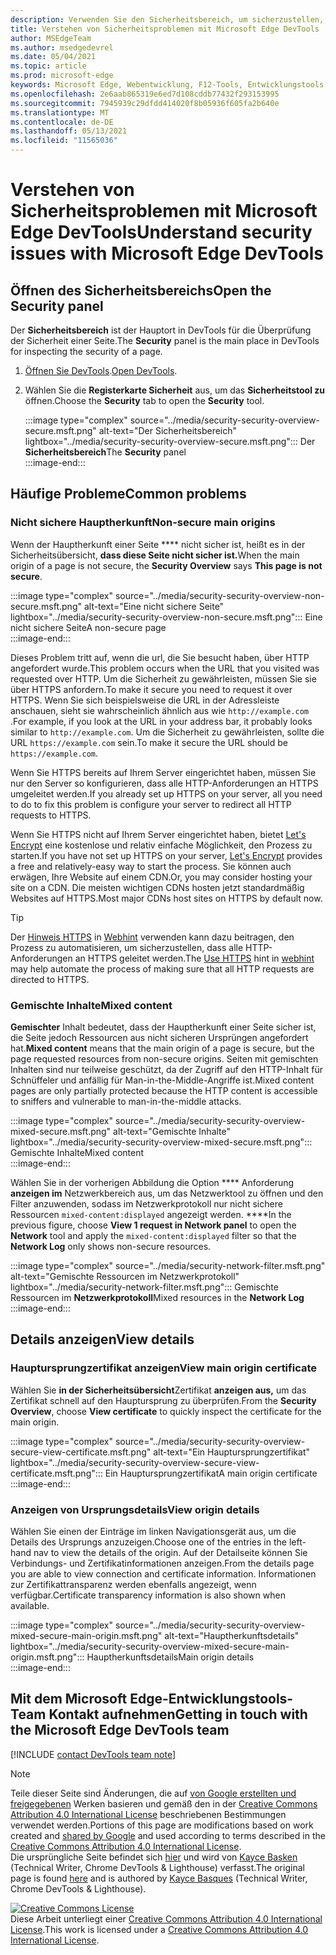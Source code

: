 ```yaml
---
description: Verwenden Sie den Sicherheitsbereich, um sicherzustellen, dass eine Seite vollständig durch HTTPS geschützt ist.
title: Verstehen von Sicherheitsproblemen mit Microsoft Edge DevTools
author: MSEdgeTeam
ms.author: msedgedevrel
ms.date: 05/04/2021
ms.topic: article
ms.prod: microsoft-edge
keywords: Microsoft Edge, Webentwicklung, F12-Tools, Entwicklungstools
ms.openlocfilehash: 2e6aab865319e6ed7d108cddb77432f293153995
ms.sourcegitcommit: 7945939c29dfdd414020f8b05936f605fa2b640e
ms.translationtype: MT
ms.contentlocale: de-DE
ms.lasthandoff: 05/13/2021
ms.locfileid: "11565036"
---
```

<!-- Copyright Kayce Basques 

   Licensed under the Apache License, Version 2.0 (the "License");
   you may not use this file except in compliance with the License.
   You may obtain a copy of the License at

       https://www.apache.org/licenses/LICENSE-2.0

   Unless required by applicable law or agreed to in writing, software
   distributed under the License is distributed on an "AS IS" BASIS,
   WITHOUT WARRANTIES OR CONDITIONS OF ANY KIND, either express or implied.
   See the License for the specific language governing permissions and
   limitations under the License.  -->  
# <a name="understand-security-issues-with-microsoft-edge-devtools"></a><span data-ttu-id="00880-104">Verstehen von Sicherheitsproblemen mit Microsoft Edge DevTools</span><span class="sxs-lookup"><span data-stu-id="00880-104">Understand security issues with Microsoft Edge DevTools</span></span>  

<!--Use the **Security** Panel in [Microsoft Edge DevTools][MicrosoftEdgeDevTools] to make sure HTTPS is properly implemented on a page.  Navigate to **Why HTTPS Matters** to learn why every website should be protected with HTTPS, even sites that do not handle sensitive user data.  -->  

<!--todo: add section when why-https is available -->  

## <a name="open-the-security-panel"></a><span data-ttu-id="00880-105">Öffnen des Sicherheitsbereichs</span><span class="sxs-lookup"><span data-stu-id="00880-105">Open the Security panel</span></span>  

<span data-ttu-id="00880-106">Der **Sicherheitsbereich** ist der Hauptort in DevTools für die Überprüfung der Sicherheit einer Seite.</span><span class="sxs-lookup"><span data-stu-id="00880-106">The **Security** panel is the main place in DevTools for inspecting the security of a page.</span></span>  

1.  <span data-ttu-id="00880-107">[Öffnen Sie DevTools][DevToolsOpen].</span><span class="sxs-lookup"><span data-stu-id="00880-107">[Open DevTools][DevToolsOpen].</span></span>  
1.  <span data-ttu-id="00880-108">Wählen Sie die **Registerkarte Sicherheit** aus, um das **Sicherheitstool zu** öffnen.</span><span class="sxs-lookup"><span data-stu-id="00880-108">Choose the **Security** tab to open the **Security** tool.</span></span>  
    
    :::image type="complex" source="../media/security-security-overview-secure.msft.png" alt-text="Der Sicherheitsbereich" lightbox="../media/security-security-overview-secure.msft.png":::
       <span data-ttu-id="00880-110">Der **Sicherheitsbereich**</span><span class="sxs-lookup"><span data-stu-id="00880-110">The **Security** panel</span></span>  
    :::image-end:::  
    
## <a name="common-problems"></a><span data-ttu-id="00880-111">Häufige Probleme</span><span class="sxs-lookup"><span data-stu-id="00880-111">Common problems</span></span>  

### <a name="non-secure-main-origins"></a><span data-ttu-id="00880-112">Nicht sichere Hauptherkunft</span><span class="sxs-lookup"><span data-stu-id="00880-112">Non-secure main origins</span></span>  

<span data-ttu-id="00880-113">Wenn der Hauptherkunft einer Seite \*\*\*\* nicht sicher ist, heißt es in der Sicherheitsübersicht, **dass diese Seite nicht sicher ist.**</span><span class="sxs-lookup"><span data-stu-id="00880-113">When the main origin of a page is not secure, the **Security Overview** says **This page is not secure**.</span></span>  

:::image type="complex" source="../media/security-security-overview-non-secure.msft.png" alt-text="Eine nicht sichere Seite" lightbox="../media/security-security-overview-non-secure.msft.png":::
   <span data-ttu-id="00880-115">Eine nicht sichere Seite</span><span class="sxs-lookup"><span data-stu-id="00880-115">A non-secure page</span></span>  
:::image-end:::  

<span data-ttu-id="00880-116">Dieses Problem tritt auf, wenn die url, die Sie besucht haben, über HTTP angefordert wurde.</span><span class="sxs-lookup"><span data-stu-id="00880-116">This problem occurs when the URL that you visited was requested over HTTP.</span></span>  <span data-ttu-id="00880-117">Um die Sicherheit zu gewährleisten, müssen Sie sie über HTTPS anfordern.</span><span class="sxs-lookup"><span data-stu-id="00880-117">To make it secure you need to request it over HTTPS.</span></span>  <span data-ttu-id="00880-118">Wenn Sie sich beispielsweise die URL in der Adressleiste anschauen, sieht sie wahrscheinlich ähnlich aus wie `http://example.com` .</span><span class="sxs-lookup"><span data-stu-id="00880-118">For example, if you look at the URL in your address bar, it probably looks similar to `http://example.com`.</span></span>  <span data-ttu-id="00880-119">Um die Sicherheit zu gewährleisten, sollte die URL `https://example.com` sein.</span><span class="sxs-lookup"><span data-stu-id="00880-119">To make it secure the URL should be `https://example.com`.</span></span>  

<span data-ttu-id="00880-120">Wenn Sie HTTPS bereits auf Ihrem Server eingerichtet haben, müssen Sie nur den Server so konfigurieren, dass alle HTTP-Anforderungen an HTTPS umgeleitet werden.</span><span class="sxs-lookup"><span data-stu-id="00880-120">If you already set up HTTPS on your server, all you need to do to fix this problem is configure your server to redirect all HTTP requests to HTTPS.</span></span>  

<span data-ttu-id="00880-121">Wenn Sie HTTPS nicht auf Ihrem Server eingerichtet haben, bietet [Let's Encrypt][LetsEncrypt] eine kostenlose und relativ einfache Möglichkeit, den Prozess zu starten.</span><span class="sxs-lookup"><span data-stu-id="00880-121">If you have not set up HTTPS on your server, [Let's Encrypt][LetsEncrypt] provides a free and relatively-easy way to start the process.</span></span>  <span data-ttu-id="00880-122">Sie können auch erwägen, Ihre Website auf einem CDN.</span><span class="sxs-lookup"><span data-stu-id="00880-122">Or, you may consider hosting your site on a CDN.</span></span>  <span data-ttu-id="00880-123">Die meisten wichtigen CDNs hosten jetzt standardmäßig Websites auf HTTPS.</span><span class="sxs-lookup"><span data-stu-id="00880-123">Most major CDNs host sites on HTTPS by default now.</span></span>  

> [!TIP]
> <span data-ttu-id="00880-124">Der [Hinweis HTTPS][WebhintUseHttps] in [Webhint][Webhint] verwenden kann dazu beitragen, den Prozess zu automatisieren, um sicherzustellen, dass alle HTTP-Anforderungen an HTTPS geleitet werden.</span><span class="sxs-lookup"><span data-stu-id="00880-124">The [Use HTTPS][WebhintUseHttps] hint in [webhint][Webhint] may help automate the process of making sure that all HTTP requests are directed to HTTPS.</span></span>  

### <a name="mixed-content"></a><span data-ttu-id="00880-125">Gemischte Inhalte</span><span class="sxs-lookup"><span data-stu-id="00880-125">Mixed content</span></span>  

<span data-ttu-id="00880-126">**Gemischter** Inhalt bedeutet, dass der Hauptherkunft einer Seite sicher ist, die Seite jedoch Ressourcen aus nicht sicheren Ursprüngen angefordert hat.</span><span class="sxs-lookup"><span data-stu-id="00880-126">**Mixed content** means that the main origin of a page is secure, but the page requested resources from non-secure origins.</span></span>  <span data-ttu-id="00880-127">Seiten mit gemischten Inhalten sind nur teilweise geschützt, da der Zugriff auf den HTTP-Inhalt für Schnüffeler und anfällig für Man-in-the-Middle-Angriffe ist.</span><span class="sxs-lookup"><span data-stu-id="00880-127">Mixed content pages are only partially protected because the HTTP content is accessible to sniffers and vulnerable to man-in-the-middle attacks.</span></span>  

:::image type="complex" source="../media/security-security-overview-mixed-secure.msft.png" alt-text="Gemischte Inhalte" lightbox="../media/security-security-overview-mixed-secure.msft.png":::
   <span data-ttu-id="00880-129">Gemischte Inhalte</span><span class="sxs-lookup"><span data-stu-id="00880-129">Mixed content</span></span>  
:::image-end:::  

<span data-ttu-id="00880-130">Wählen Sie in der vorherigen Abbildung die Option \*\*\*\* Anforderung **anzeigen im** Netzwerkbereich aus, um das Netzwerktool zu öffnen und den Filter anzuwenden, sodass im Netzwerkprotokoll nur nicht sichere Ressourcen `mixed-content:displayed` angezeigt werden. \*\*\*\*</span><span class="sxs-lookup"><span data-stu-id="00880-130">In the previous figure, choose **View 1 request in Network panel** to open the **Network** tool and apply the `mixed-content:displayed` filter so that the **Network Log** only shows non-secure resources.</span></span>  

:::image type="complex" source="../media/security-network-filter.msft.png" alt-text="Gemischte Ressourcen im Netzwerkprotokoll" lightbox="../media/security-network-filter.msft.png":::
   <span data-ttu-id="00880-132">Gemischte Ressourcen im **Netzwerkprotokoll**</span><span class="sxs-lookup"><span data-stu-id="00880-132">Mixed resources in the **Network Log**</span></span>  
:::image-end:::  

## <a name="view-details"></a><span data-ttu-id="00880-133">Details anzeigen</span><span class="sxs-lookup"><span data-stu-id="00880-133">View details</span></span>  

### <a name="view-main-origin-certificate"></a><span data-ttu-id="00880-134">Hauptursprungzertifikat anzeigen</span><span class="sxs-lookup"><span data-stu-id="00880-134">View main origin certificate</span></span>  

<span data-ttu-id="00880-135">Wählen Sie **in der Sicherheitsübersicht**Zertifikat **anzeigen aus,** um das Zertifikat schnell auf den Hauptursprung zu überprüfen.</span><span class="sxs-lookup"><span data-stu-id="00880-135">From the **Security Overview**, choose **View certificate** to quickly inspect the certificate for the main origin.</span></span>  

:::image type="complex" source="../media/security-security-overview-secure-view-certificate.msft.png" alt-text="Ein Hauptursprungzertifikat" lightbox="../media/security-security-overview-secure-view-certificate.msft.png":::
   <span data-ttu-id="00880-137">Ein Hauptursprungzertifikat</span><span class="sxs-lookup"><span data-stu-id="00880-137">A main origin certificate</span></span>  
:::image-end:::  

### <a name="view-origin-details"></a><span data-ttu-id="00880-138">Anzeigen von Ursprungsdetails</span><span class="sxs-lookup"><span data-stu-id="00880-138">View origin details</span></span>  

<span data-ttu-id="00880-139">Wählen Sie einen der Einträge im linken Navigationsgerät aus, um die Details des Ursprungs anzuzeigen.</span><span class="sxs-lookup"><span data-stu-id="00880-139">Choose one of the entries in the left-hand nav to view the details of the origin.</span></span>  <span data-ttu-id="00880-140">Auf der Detailseite können Sie Verbindungs- und Zertifikatinformationen anzeigen.</span><span class="sxs-lookup"><span data-stu-id="00880-140">From the details page you are able to view connection and certificate information.</span></span>  <span data-ttu-id="00880-141">Informationen zur Zertifikattransparenz werden ebenfalls angezeigt, wenn verfügbar.</span><span class="sxs-lookup"><span data-stu-id="00880-141">Certificate transparency information is also shown when available.</span></span>  

:::image type="complex" source="../media/security-security-overview-mixed-secure-main-origin.msft.png" alt-text="Hauptherkunftsdetails" lightbox="../media/security-security-overview-mixed-secure-main-origin.msft.png":::
   <span data-ttu-id="00880-143">Hauptherkunftsdetails</span><span class="sxs-lookup"><span data-stu-id="00880-143">Main origin details</span></span>  
:::image-end:::  

## <a name="getting-in-touch-with-the-microsoft-edge-devtools-team"></a><span data-ttu-id="00880-144">Mit dem Microsoft Edge-Entwicklungstools-Team Kontakt aufnehmen</span><span class="sxs-lookup"><span data-stu-id="00880-144">Getting in touch with the Microsoft Edge DevTools team</span></span>  

[!INCLUDE [contact DevTools team note](../includes/contact-devtools-team-note.md)]  

<!-- links -->  

[MicrosoftEdgeDevTools]: ../../devtools-guide-chromium/index.md "Microsoft Edge (Chromium) Entwicklertools | Microsoft Docs"  
[DevToolsOpen]: ../open/index.md "Öffnen Microsoft Edge DevTools | Microsoft Docs"  

[LetsEncrypt]: https://letsencrypt.org "Let's Encrypt – Kostenlose SSL/TLS-Zertifikate"  

[Webhint]: https://webhint.io "webhint"  
[WebhintUseHttps]: https://webhint.io/docs/user-guide/hints/hint-https-only "Verwenden von HTTPS-| Webhintdokumentation"  

<!--[mixed]: /web/fundamentals/security/prevent-mixed-content/what-is-mixed-content ""  -->

> [!NOTE]
> <span data-ttu-id="00880-150">Teile dieser Seite sind Änderungen, die auf [von Google erstellten und freigegebenen][GoogleSitePolicies] Werken basieren und gemäß den in der [Creative Commons Attribution 4.0 International License][CCA4IL] beschriebenen Bestimmungen verwendet werden.</span><span class="sxs-lookup"><span data-stu-id="00880-150">Portions of this page are modifications based on work created and [shared by Google][GoogleSitePolicies] and used according to terms described in the [Creative Commons Attribution 4.0 International License][CCA4IL].</span></span>  
> <span data-ttu-id="00880-151">Die ursprüngliche Seite befindet sich [hier](https://developers.google.com/web/tools/chrome-devtools/security/index) und wird von [Kayce Basken][KayceBasques] \(Technical Writer, Chrome DevTools \& Lighthouse\) verfasst.</span><span class="sxs-lookup"><span data-stu-id="00880-151">The original page is found [here](https://developers.google.com/web/tools/chrome-devtools/security/index) and is authored by [Kayce Basques][KayceBasques] \(Technical Writer, Chrome DevTools \& Lighthouse\).</span></span>  

[![Creative Commons License][CCby4Image]][CCA4IL]  
<span data-ttu-id="00880-153">Diese Arbeit unterliegt einer [Creative Commons Attribution 4.0 International License][CCA4IL].</span><span class="sxs-lookup"><span data-stu-id="00880-153">This work is licensed under a [Creative Commons Attribution 4.0 International License][CCA4IL].</span></span>  

[CCA4IL]: https://creativecommons.org/licenses/by/4.0  
[CCby4Image]: https://i.creativecommons.org/l/by/4.0/88x31.png  
[GoogleSitePolicies]: https://developers.google.com/terms/site-policies  
[KayceBasques]: https://developers.google.com/web/resources/contributors#kayce-basques  

